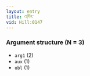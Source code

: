 ```yaml
---
layout: entry
title: འཁོར་
vid: Hill:0147
---
```

### Argument structure (N = 3)
* `arg1` (2)
* `aux` (1)
* `obl` (1)
